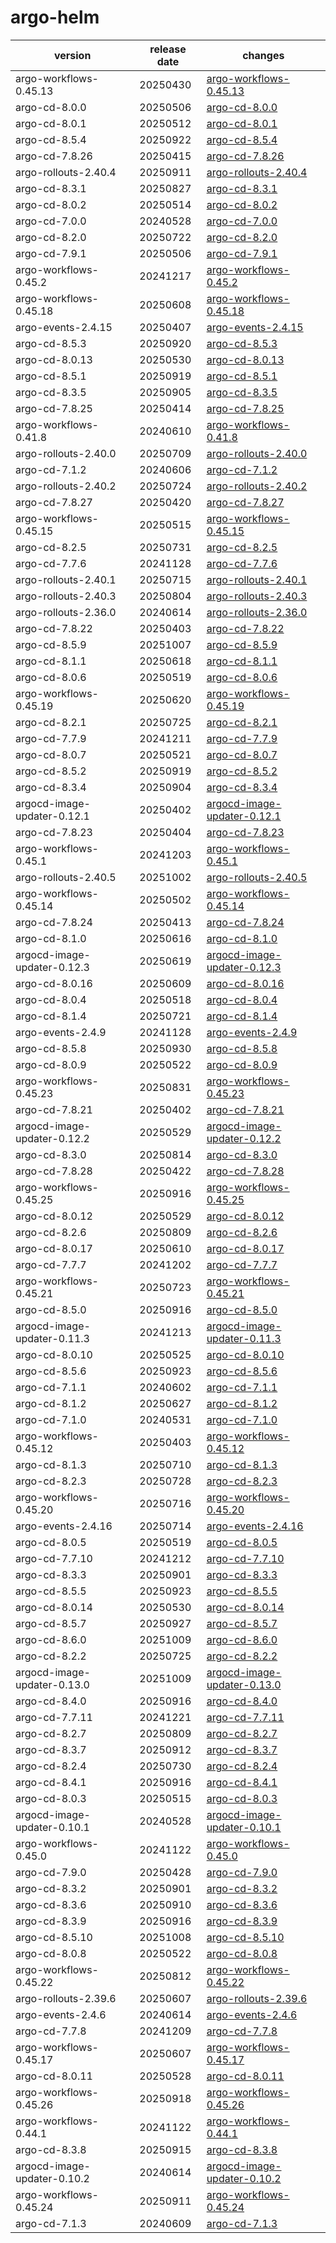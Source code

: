 # argo-helm	


|version|release date|changes|
|---|---|---|
|argo-workflows-0.45.13|20250430|[argo-workflows-0.45.13](./argo-workflows-0.45.13-20250430.md)|
|argo-cd-8.0.0|20250506|[argo-cd-8.0.0](./argo-cd-8.0.0-20250506.md)|
|argo-cd-8.0.1|20250512|[argo-cd-8.0.1](./argo-cd-8.0.1-20250512.md)|
|argo-cd-8.5.4|20250922|[argo-cd-8.5.4](./argo-cd-8.5.4-20250922.md)|
|argo-cd-7.8.26|20250415|[argo-cd-7.8.26](./argo-cd-7.8.26-20250415.md)|
|argo-rollouts-2.40.4|20250911|[argo-rollouts-2.40.4](./argo-rollouts-2.40.4-20250911.md)|
|argo-cd-8.3.1|20250827|[argo-cd-8.3.1](./argo-cd-8.3.1-20250827.md)|
|argo-cd-8.0.2|20250514|[argo-cd-8.0.2](./argo-cd-8.0.2-20250514.md)|
|argo-cd-7.0.0|20240528|[argo-cd-7.0.0](./argo-cd-7.0.0-20240528.md)|
|argo-cd-8.2.0|20250722|[argo-cd-8.2.0](./argo-cd-8.2.0-20250722.md)|
|argo-cd-7.9.1|20250506|[argo-cd-7.9.1](./argo-cd-7.9.1-20250506.md)|
|argo-workflows-0.45.2|20241217|[argo-workflows-0.45.2](./argo-workflows-0.45.2-20241217.md)|
|argo-workflows-0.45.18|20250608|[argo-workflows-0.45.18](./argo-workflows-0.45.18-20250608.md)|
|argo-events-2.4.15|20250407|[argo-events-2.4.15](./argo-events-2.4.15-20250407.md)|
|argo-cd-8.5.3|20250920|[argo-cd-8.5.3](./argo-cd-8.5.3-20250920.md)|
|argo-cd-8.0.13|20250530|[argo-cd-8.0.13](./argo-cd-8.0.13-20250530.md)|
|argo-cd-8.5.1|20250919|[argo-cd-8.5.1](./argo-cd-8.5.1-20250919.md)|
|argo-cd-8.3.5|20250905|[argo-cd-8.3.5](./argo-cd-8.3.5-20250905.md)|
|argo-cd-7.8.25|20250414|[argo-cd-7.8.25](./argo-cd-7.8.25-20250414.md)|
|argo-workflows-0.41.8|20240610|[argo-workflows-0.41.8](./argo-workflows-0.41.8-20240610.md)|
|argo-rollouts-2.40.0|20250709|[argo-rollouts-2.40.0](./argo-rollouts-2.40.0-20250709.md)|
|argo-cd-7.1.2|20240606|[argo-cd-7.1.2](./argo-cd-7.1.2-20240606.md)|
|argo-rollouts-2.40.2|20250724|[argo-rollouts-2.40.2](./argo-rollouts-2.40.2-20250724.md)|
|argo-cd-7.8.27|20250420|[argo-cd-7.8.27](./argo-cd-7.8.27-20250420.md)|
|argo-workflows-0.45.15|20250515|[argo-workflows-0.45.15](./argo-workflows-0.45.15-20250515.md)|
|argo-cd-8.2.5|20250731|[argo-cd-8.2.5](./argo-cd-8.2.5-20250731.md)|
|argo-cd-7.7.6|20241128|[argo-cd-7.7.6](./argo-cd-7.7.6-20241128.md)|
|argo-rollouts-2.40.1|20250715|[argo-rollouts-2.40.1](./argo-rollouts-2.40.1-20250715.md)|
|argo-rollouts-2.40.3|20250804|[argo-rollouts-2.40.3](./argo-rollouts-2.40.3-20250804.md)|
|argo-rollouts-2.36.0|20240614|[argo-rollouts-2.36.0](./argo-rollouts-2.36.0-20240614.md)|
|argo-cd-7.8.22|20250403|[argo-cd-7.8.22](./argo-cd-7.8.22-20250403.md)|
|argo-cd-8.5.9|20251007|[argo-cd-8.5.9](./argo-cd-8.5.9-20251007.md)|
|argo-cd-8.1.1|20250618|[argo-cd-8.1.1](./argo-cd-8.1.1-20250618.md)|
|argo-cd-8.0.6|20250519|[argo-cd-8.0.6](./argo-cd-8.0.6-20250519.md)|
|argo-workflows-0.45.19|20250620|[argo-workflows-0.45.19](./argo-workflows-0.45.19-20250620.md)|
|argo-cd-8.2.1|20250725|[argo-cd-8.2.1](./argo-cd-8.2.1-20250725.md)|
|argo-cd-7.7.9|20241211|[argo-cd-7.7.9](./argo-cd-7.7.9-20241211.md)|
|argo-cd-8.0.7|20250521|[argo-cd-8.0.7](./argo-cd-8.0.7-20250521.md)|
|argo-cd-8.5.2|20250919|[argo-cd-8.5.2](./argo-cd-8.5.2-20250919.md)|
|argo-cd-8.3.4|20250904|[argo-cd-8.3.4](./argo-cd-8.3.4-20250904.md)|
|argocd-image-updater-0.12.1|20250402|[argocd-image-updater-0.12.1](./argocd-image-updater-0.12.1-20250402.md)|
|argo-cd-7.8.23|20250404|[argo-cd-7.8.23](./argo-cd-7.8.23-20250404.md)|
|argo-workflows-0.45.1|20241203|[argo-workflows-0.45.1](./argo-workflows-0.45.1-20241203.md)|
|argo-rollouts-2.40.5|20251002|[argo-rollouts-2.40.5](./argo-rollouts-2.40.5-20251002.md)|
|argo-workflows-0.45.14|20250502|[argo-workflows-0.45.14](./argo-workflows-0.45.14-20250502.md)|
|argo-cd-7.8.24|20250413|[argo-cd-7.8.24](./argo-cd-7.8.24-20250413.md)|
|argo-cd-8.1.0|20250616|[argo-cd-8.1.0](./argo-cd-8.1.0-20250616.md)|
|argocd-image-updater-0.12.3|20250619|[argocd-image-updater-0.12.3](./argocd-image-updater-0.12.3-20250619.md)|
|argo-cd-8.0.16|20250609|[argo-cd-8.0.16](./argo-cd-8.0.16-20250609.md)|
|argo-cd-8.0.4|20250518|[argo-cd-8.0.4](./argo-cd-8.0.4-20250518.md)|
|argo-cd-8.1.4|20250721|[argo-cd-8.1.4](./argo-cd-8.1.4-20250721.md)|
|argo-events-2.4.9|20241128|[argo-events-2.4.9](./argo-events-2.4.9-20241128.md)|
|argo-cd-8.5.8|20250930|[argo-cd-8.5.8](./argo-cd-8.5.8-20250930.md)|
|argo-cd-8.0.9|20250522|[argo-cd-8.0.9](./argo-cd-8.0.9-20250522.md)|
|argo-workflows-0.45.23|20250831|[argo-workflows-0.45.23](./argo-workflows-0.45.23-20250831.md)|
|argo-cd-7.8.21|20250402|[argo-cd-7.8.21](./argo-cd-7.8.21-20250402.md)|
|argocd-image-updater-0.12.2|20250529|[argocd-image-updater-0.12.2](./argocd-image-updater-0.12.2-20250529.md)|
|argo-cd-8.3.0|20250814|[argo-cd-8.3.0](./argo-cd-8.3.0-20250814.md)|
|argo-cd-7.8.28|20250422|[argo-cd-7.8.28](./argo-cd-7.8.28-20250422.md)|
|argo-workflows-0.45.25|20250916|[argo-workflows-0.45.25](./argo-workflows-0.45.25-20250916.md)|
|argo-cd-8.0.12|20250529|[argo-cd-8.0.12](./argo-cd-8.0.12-20250529.md)|
|argo-cd-8.2.6|20250809|[argo-cd-8.2.6](./argo-cd-8.2.6-20250809.md)|
|argo-cd-8.0.17|20250610|[argo-cd-8.0.17](./argo-cd-8.0.17-20250610.md)|
|argo-cd-7.7.7|20241202|[argo-cd-7.7.7](./argo-cd-7.7.7-20241202.md)|
|argo-workflows-0.45.21|20250723|[argo-workflows-0.45.21](./argo-workflows-0.45.21-20250723.md)|
|argo-cd-8.5.0|20250916|[argo-cd-8.5.0](./argo-cd-8.5.0-20250916.md)|
|argocd-image-updater-0.11.3|20241213|[argocd-image-updater-0.11.3](./argocd-image-updater-0.11.3-20241213.md)|
|argo-cd-8.0.10|20250525|[argo-cd-8.0.10](./argo-cd-8.0.10-20250525.md)|
|argo-cd-8.5.6|20250923|[argo-cd-8.5.6](./argo-cd-8.5.6-20250923.md)|
|argo-cd-7.1.1|20240602|[argo-cd-7.1.1](./argo-cd-7.1.1-20240602.md)|
|argo-cd-8.1.2|20250627|[argo-cd-8.1.2](./argo-cd-8.1.2-20250627.md)|
|argo-cd-7.1.0|20240531|[argo-cd-7.1.0](./argo-cd-7.1.0-20240531.md)|
|argo-workflows-0.45.12|20250403|[argo-workflows-0.45.12](./argo-workflows-0.45.12-20250403.md)|
|argo-cd-8.1.3|20250710|[argo-cd-8.1.3](./argo-cd-8.1.3-20250710.md)|
|argo-cd-8.2.3|20250728|[argo-cd-8.2.3](./argo-cd-8.2.3-20250728.md)|
|argo-workflows-0.45.20|20250716|[argo-workflows-0.45.20](./argo-workflows-0.45.20-20250716.md)|
|argo-events-2.4.16|20250714|[argo-events-2.4.16](./argo-events-2.4.16-20250714.md)|
|argo-cd-8.0.5|20250519|[argo-cd-8.0.5](./argo-cd-8.0.5-20250519.md)|
|argo-cd-7.7.10|20241212|[argo-cd-7.7.10](./argo-cd-7.7.10-20241212.md)|
|argo-cd-8.3.3|20250901|[argo-cd-8.3.3](./argo-cd-8.3.3-20250901.md)|
|argo-cd-8.5.5|20250923|[argo-cd-8.5.5](./argo-cd-8.5.5-20250923.md)|
|argo-cd-8.0.14|20250530|[argo-cd-8.0.14](./argo-cd-8.0.14-20250530.md)|
|argo-cd-8.5.7|20250927|[argo-cd-8.5.7](./argo-cd-8.5.7-20250927.md)|
|argo-cd-8.6.0|20251009|[argo-cd-8.6.0](./argo-cd-8.6.0-20251009.md)|
|argo-cd-8.2.2|20250725|[argo-cd-8.2.2](./argo-cd-8.2.2-20250725.md)|
|argocd-image-updater-0.13.0|20251009|[argocd-image-updater-0.13.0](./argocd-image-updater-0.13.0-20251009.md)|
|argo-cd-8.4.0|20250916|[argo-cd-8.4.0](./argo-cd-8.4.0-20250916.md)|
|argo-cd-7.7.11|20241221|[argo-cd-7.7.11](./argo-cd-7.7.11-20241221.md)|
|argo-cd-8.2.7|20250809|[argo-cd-8.2.7](./argo-cd-8.2.7-20250809.md)|
|argo-cd-8.3.7|20250912|[argo-cd-8.3.7](./argo-cd-8.3.7-20250912.md)|
|argo-cd-8.2.4|20250730|[argo-cd-8.2.4](./argo-cd-8.2.4-20250730.md)|
|argo-cd-8.4.1|20250916|[argo-cd-8.4.1](./argo-cd-8.4.1-20250916.md)|
|argo-cd-8.0.3|20250515|[argo-cd-8.0.3](./argo-cd-8.0.3-20250515.md)|
|argocd-image-updater-0.10.1|20240528|[argocd-image-updater-0.10.1](./argocd-image-updater-0.10.1-20240528.md)|
|argo-workflows-0.45.0|20241122|[argo-workflows-0.45.0](./argo-workflows-0.45.0-20241122.md)|
|argo-cd-7.9.0|20250428|[argo-cd-7.9.0](./argo-cd-7.9.0-20250428.md)|
|argo-cd-8.3.2|20250901|[argo-cd-8.3.2](./argo-cd-8.3.2-20250901.md)|
|argo-cd-8.3.6|20250910|[argo-cd-8.3.6](./argo-cd-8.3.6-20250910.md)|
|argo-cd-8.3.9|20250916|[argo-cd-8.3.9](./argo-cd-8.3.9-20250916.md)|
|argo-cd-8.5.10|20251008|[argo-cd-8.5.10](./argo-cd-8.5.10-20251008.md)|
|argo-cd-8.0.8|20250522|[argo-cd-8.0.8](./argo-cd-8.0.8-20250522.md)|
|argo-workflows-0.45.22|20250812|[argo-workflows-0.45.22](./argo-workflows-0.45.22-20250812.md)|
|argo-rollouts-2.39.6|20250607|[argo-rollouts-2.39.6](./argo-rollouts-2.39.6-20250607.md)|
|argo-events-2.4.6|20240614|[argo-events-2.4.6](./argo-events-2.4.6-20240614.md)|
|argo-cd-7.7.8|20241209|[argo-cd-7.7.8](./argo-cd-7.7.8-20241209.md)|
|argo-workflows-0.45.17|20250607|[argo-workflows-0.45.17](./argo-workflows-0.45.17-20250607.md)|
|argo-cd-8.0.11|20250528|[argo-cd-8.0.11](./argo-cd-8.0.11-20250528.md)|
|argo-workflows-0.45.26|20250918|[argo-workflows-0.45.26](./argo-workflows-0.45.26-20250918.md)|
|argo-workflows-0.44.1|20241122|[argo-workflows-0.44.1](./argo-workflows-0.44.1-20241122.md)|
|argo-cd-8.3.8|20250915|[argo-cd-8.3.8](./argo-cd-8.3.8-20250915.md)|
|argocd-image-updater-0.10.2|20240614|[argocd-image-updater-0.10.2](./argocd-image-updater-0.10.2-20240614.md)|
|argo-workflows-0.45.24|20250911|[argo-workflows-0.45.24](./argo-workflows-0.45.24-20250911.md)|
|argo-cd-7.1.3|20240609|[argo-cd-7.1.3](./argo-cd-7.1.3-20240609.md)|
